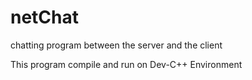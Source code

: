 # netChat
chatting program between the server and the client

This program compile and run on Dev-C++ Environment 
